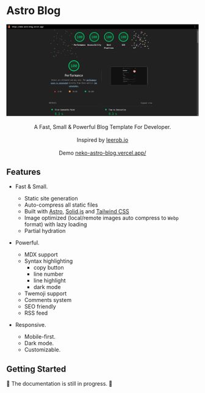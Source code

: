 # Astro Blog

<p align="center">
  <img src="./docs/lighthouse.webp" alt="lighthouse">
  <br/><br/>
  A Fast, Small & Powerful Blog Template For Developer.
  <br/><br/>
  Inspired by <a href="https://leerob.io/">leerob.io</a>
  <br/><br/>
  Demo <a href="https://neko-astro-blog.vercel.app/">neko-astro-blog.vercel.app/</a>
</p>

## Features

- Fast & Small.

  - Static site generation
  - Auto-compress all static files
  - Built with [Astro](https://astro.build/), [Solid.js](https://www.solidjs.com/) and [Tailwind CSS](https://tailwindcss.com/)
  - Image optimized (local/remote images auto compress to `Webp` format) with lazy loading
  - Partial hydration

- Powerful.

  - MDX support
  - Syntax highlighting
    - copy button
    - line number
    - line highlight
    - dark mode
  - Twemoji support
  - Comments system
  - SEO friendly
  - RSS feed

- Responsive.

  - Mobile-first.
  - Dark mode.
  - Customizable.

## Getting Started

🚧 The documentation is still in progress. 🚧
